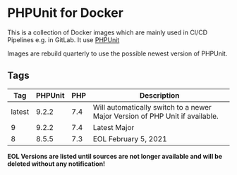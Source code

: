 # PHPUnit for Docker

This is a collection of Docker images which are mainly used in CI/CD Pipelines e.g. in GitLab.
It use [PHPUnit](https://phpunit.de/index.html) 

Images are rebuild quarterly to use the possible newest version of PHPUnit.

## Tags

| Tag | PHPUnit | PHP | Description |
|--------|---------|-----|------------------------------------------------------------------------------|
| latest | 9.2.2 | 7.4 | Will automatically switch to a newer Major Version of PHP Unit if available. |
| 9 | 9.2.2 | 7.4 | Latest Major |
| 8 | 8.5.5 | 7.3 | EOL February 5, 2021 |

**EOL Versions are listed until sources are not longer available and will be deleted without any notification!**

